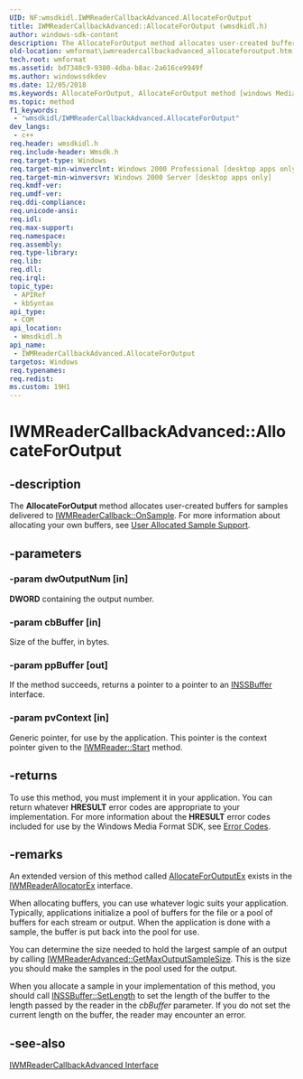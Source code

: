 ```yaml
---
UID: NF:wmsdkidl.IWMReaderCallbackAdvanced.AllocateForOutput
title: IWMReaderCallbackAdvanced::AllocateForOutput (wmsdkidl.h)
author: windows-sdk-content
description: The AllocateForOutput method allocates user-created buffers for samples delivered to IWMReaderCallback::OnSample. For more information about allocating your own buffers, see User Allocated Sample Support.
old-location: wmformat\iwmreadercallbackadvanced_allocateforoutput.htm
tech.root: wmformat
ms.assetid: bd7340c9-9380-4dba-b8ac-2a616ce9949f
ms.author: windowssdkdev
ms.date: 12/05/2018
ms.keywords: AllocateForOutput, AllocateForOutput method [windows Media Format], AllocateForOutput method [windows Media Format],IWMReaderCallbackAdvanced interface, IWMReaderCallbackAdvanced interface [windows Media Format],AllocateForOutput method, IWMReaderCallbackAdvanced.AllocateForOutput, IWMReaderCallbackAdvanced::AllocateForOutput, IWMReaderCallbackAdvancedAllocateForOutput, wmformat.iwmreadercallbackadvanced_allocateforoutput, wmsdkidl/IWMReaderCallbackAdvanced::AllocateForOutput
ms.topic: method
f1_keywords: 
 - "wmsdkidl/IWMReaderCallbackAdvanced.AllocateForOutput"
dev_langs:
 - c++
req.header: wmsdkidl.h
req.include-header: Wmsdk.h
req.target-type: Windows
req.target-min-winverclnt: Windows 2000 Professional [desktop apps only],Windows Media Format 7 SDK, or later versions of the SDK
req.target-min-winversvr: Windows 2000 Server [desktop apps only]
req.kmdf-ver: 
req.umdf-ver: 
req.ddi-compliance: 
req.unicode-ansi: 
req.idl: 
req.max-support: 
req.namespace: 
req.assembly: 
req.type-library: 
req.lib: 
req.dll: 
req.irql: 
topic_type:
 - APIRef
 - kbSyntax
api_type:
 - COM
api_location:
 - Wmsdkidl.h
api_name:
 - IWMReaderCallbackAdvanced.AllocateForOutput
targetos: Windows
req.typenames: 
req.redist: 
ms.custom: 19H1
---
```


# IWMReaderCallbackAdvanced::AllocateForOutput


## -description



The <b>AllocateForOutput</b> method allocates user-created buffers for samples delivered to <a href="https://docs.microsoft.com/windows/desktop/api/wmsdkidl/nf-wmsdkidl-iwmreadercallback-onsample">IWMReaderCallback::OnSample</a>. For more information about allocating your own buffers, see <a href="https://docs.microsoft.com/windows/desktop/wmformat/user-allocated-sample-support">User Allocated Sample Support</a>.




## -parameters




### -param dwOutputNum [in]

<b>DWORD</b> containing the output number.


### -param cbBuffer [in]

Size of the buffer, in bytes.


### -param ppBuffer [out]

If the method succeeds, returns a pointer to a pointer to an <a href="https://docs.microsoft.com/windows/desktop/api/wmsbuffer/nn-wmsbuffer-inssbuffer">INSSBuffer</a> interface.


### -param pvContext [in]

Generic pointer, for use by the application. This pointer is the context pointer given to the <a href="https://docs.microsoft.com/windows/desktop/api/wmsdkidl/nf-wmsdkidl-iwmreader-start">IWMReader::Start</a> method.


## -returns



To use this method, you must implement it in your application. You can return whatever <b>HRESULT</b> error codes are appropriate to your implementation. For more information about the <b>HRESULT</b> error codes included for use by the Windows Media Format SDK, see <a href="https://docs.microsoft.com/windows/desktop/wmformat/error-codes">Error Codes</a>.




## -remarks



An extended version of this method called <a href="https://docs.microsoft.com/windows/desktop/api/wmsdkidl/nf-wmsdkidl-iwmreaderallocatorex-allocateforoutputex">AllocateForOutputEx</a> exists in the <a href="https://docs.microsoft.com/windows/desktop/api/wmsdkidl/nn-wmsdkidl-iwmreaderallocatorex">IWMReaderAllocatorEx</a> interface.

When allocating buffers, you can use whatever logic suits your application. Typically, applications initialize a pool of buffers for the file or a pool of buffers for each stream or output. When the application is done with a sample, the buffer is put back into the pool for use.

You can determine the size needed to hold the largest sample of an output by calling <a href="https://docs.microsoft.com/windows/desktop/api/wmsdkidl/nf-wmsdkidl-iwmreaderadvanced-getmaxoutputsamplesize">IWMReaderAdvanced::GetMaxOutputSampleSize</a>. This is the size you should make the samples in the pool used for the output.

When you allocate a sample in your implementation of this method, you should call <a href="https://docs.microsoft.com/windows/desktop/api/wmsbuffer/nf-wmsbuffer-inssbuffer-setlength">INSSBuffer::SetLength</a> to set the length of the buffer to the length passed by the reader in the <i>cbBuffer</i> parameter. If you do not set the current length on the buffer, the reader may encounter an error.




## -see-also




<a href="https://docs.microsoft.com/windows/desktop/api/wmsdkidl/nn-wmsdkidl-iwmreadercallbackadvanced">IWMReaderCallbackAdvanced Interface</a>
 

 

